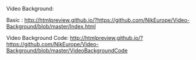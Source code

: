 


Video Background:

Basic :  http://htmlpreview.github.io/?https://github.com/NikEurope/Video-Background/blob/master/Index.html


Video Background Code:  http://htmlpreview.github.io/?https://github.com/NikEurope/Video-Background/blob/master/VideoBackgroundCode


